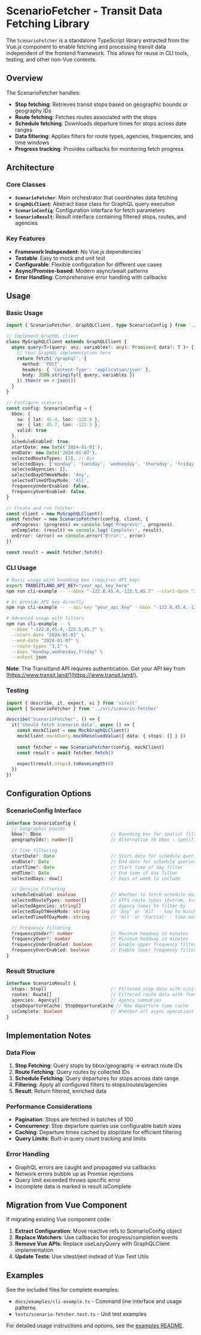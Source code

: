 # ScenarioFetcher - Transit Data Fetching Library

The `ScenarioFetcher` is a standalone TypeScript library extracted from the Vue.js component to enable fetching and processing transit data independent of the frontend framework. This allows for reuse in CLI tools, testing, and other non-Vue contexts.

## Overview

The ScenarioFetcher handles:

- **Stop fetching**: Retrieves transit stops based on geographic bounds or geography IDs
- **Route fetching**: Fetches routes associated with the stops  
- **Schedule fetching**: Downloads departure times for stops across date ranges
- **Data filtering**: Applies filters for route types, agencies, frequencies, and time windows
- **Progress tracking**: Provides callbacks for monitoring fetch progress

## Architecture

### Core Classes

- **`ScenarioFetcher`**: Main orchestrator that coordinates data fetching
- **`GraphQLClient`**: Abstract base class for GraphQL query execution
- **`ScenarioConfig`**: Configuration interface for fetch parameters
- **`ScenarioResult`**: Result interface containing filtered stops, routes, and agencies

### Key Features

- **Framework Independent**: No Vue.js dependencies
- **Testable**: Easy to mock and unit test
- **Configurable**: Flexible configuration for different use cases
- **Async/Promise-based**: Modern async/await patterns
- **Error Handling**: Comprehensive error handling with callbacks

## Usage

### Basic Usage

```typescript
import { ScenarioFetcher, GraphQLClient, type ScenarioConfig } from './scenario-fetcher'

// Implement GraphQL client
class MyGraphQLClient extends GraphQLClient {
  async query<T>(query: any, variables?: any): Promise<{ data?: T }> {
    // Your GraphQL implementation here
    return fetch('/graphql', {
      method: 'POST',
      headers: { 'Content-Type': 'application/json' },
      body: JSON.stringify({ query, variables })
    }).then(r => r.json())
  }
}

// Configure scenario
const config: ScenarioConfig = {
  bbox: {
    sw: { lat: 45.4, lon: -122.8 },
    ne: { lat: 45.7, lon: -122.5 },
    valid: true
  },
  scheduleEnabled: true,
  startDate: new Date('2024-01-01'),
  endDate: new Date('2024-01-07'),
  selectedRouteTypes: [3], // Bus
  selectedDays: ['monday', 'tuesday', 'wednesday', 'thursday', 'friday'],
  selectedAgencies: [],
  selectedDayOfWeekMode: 'Any',
  selectedTimeOfDayMode: 'All',
  frequencyUnderEnabled: false,
  frequencyOverEnabled: false,
}

// Create and run fetcher
const client = new MyGraphQLClient()
const fetcher = new ScenarioFetcher(config, client, {
  onProgress: (progress) => console.log('Progress:', progress),
  onComplete: (result) => console.log('Complete:', result),
  onError: (error) => console.error('Error:', error)
})

const result = await fetcher.fetch()
```

### CLI Usage

```bash
# Basic usage with bounding box (requires API key)
export TRANSITLAND_API_KEY="your_api_key_here"
npm run cli-example -- --bbox "-122.8,45.4,-122.5,45.7" --start-date "2024-01-01"

# Or provide API key directly
npm run cli-example -- --api-key "your_api_key" --bbox "-122.8,45.4,-122.5,45.7" --start-date "2024-01-01"

# Advanced usage with filters
npm run cli-example -- \
  --bbox "-122.8,45.4,-122.5,45.7" \
  --start-date "2024-01-01" \
  --end-date "2024-01-07" \
  --route-types "3,1" \
  --days "monday,wednesday,friday" \
  --output json
```

**Note**: The Transitland API requires authentication. Get your API key from [https://www.transit.land/](https://www.transit.land/).

### Testing

```typescript
import { describe, it, expect, vi } from 'vitest'
import { ScenarioFetcher } from '../src/scenario-fetcher'

describe('ScenarioFetcher', () => {
  it('should fetch scenario data', async () => {
    const mockClient = new MockGraphQLClient()
    mockClient.mockQuery.mockResolvedValue({ data: { stops: [] } })
    
    const fetcher = new ScenarioFetcher(config, mockClient)
    const result = await fetcher.fetch()
    
    expect(result.stops).toHaveLength(0)
  })
})
```

## Configuration Options

### ScenarioConfig Interface

```typescript
interface ScenarioConfig {
  // Geographic bounds
  bbox?: Bbox                          // Bounding box for spatial filtering
  geographyIds?: number[]              // Alternative to bbox - specific geography IDs

  // Time filtering  
  startDate?: Date                     // Start date for schedule queries
  endDate?: Date                       // End date for schedule queries
  startTime?: Date                     // Start time of day filter
  endTime?: Date                       // End time of day filter
  selectedDays: dow[]                  // Days of week to include

  // Service filtering
  scheduleEnabled: boolean             // Whether to fetch schedule data
  selectedRouteTypes: number[]         // GTFS route types (0=tram, 1=subway, 3=bus, etc.)
  selectedAgencies: string[]           // Agency names to filter by
  selectedDayOfWeekMode: string        // 'Any' or 'All' - how to match days
  selectedTimeOfDayMode: string        // 'All' or 'Partial' - time matching mode

  // Frequency filtering
  frequencyUnder?: number              // Maximum headway in minutes
  frequencyOver?: number               // Minimum headway in minutes  
  frequencyUnderEnabled: boolean       // Enable upper frequency filter
  frequencyOverEnabled: boolean        // Enable lower frequency filter
}
```

### Result Structure

```typescript
interface ScenarioResult {
  stops: Stop[]                        // Filtered stop data with visit statistics
  routes: Route[]                      // Filtered route data with frequency calculations
  agencies: Agency[]                   // Agency summaries
  stopDepartureCache: StopDepartureCache // Raw departure time cache
  isComplete: boolean                  // Whether all async operations completed
}
```

## Implementation Notes

### Data Flow

1. **Stop Fetching**: Query stops by bbox/geography → extract route IDs
2. **Route Fetching**: Query routes by collected IDs  
3. **Schedule Fetching**: Query departures for stops across date range
4. **Filtering**: Apply all configured filters to stops/routes/agencies
5. **Result**: Return filtered, enriched data

### Performance Considerations

- **Pagination**: Stops are fetched in batches of 100
- **Concurrency**: Stop departure queries use configurable batch sizes
- **Caching**: Departure times cached by stop/date for efficient filtering
- **Query Limits**: Built-in query count tracking and limits

### Error Handling

- GraphQL errors are caught and propagated via callbacks
- Network errors bubble up as Promise rejections
- Query limit exceeded throws specific error
- Incomplete data is marked in result.isComplete

## Migration from Vue Component

If migrating existing Vue component code:

1. **Extract Configuration**: Move reactive refs to ScenarioConfig object
2. **Replace Watchers**: Use callbacks for progress/completion events  
3. **Remove Vue APIs**: Replace useLazyQuery with GraphQLClient implementation
4. **Update Tests**: Use vitest/jest instead of Vue Test Utils

## Examples

See the included files for complete examples:
- `docs/examples/cli-example.ts` - Command line interface and usage patterns
- `tests/scenario-fetcher.test.ts` - Unit test examples

For detailed usage instructions and options, see the [examples README](examples/README.md).
